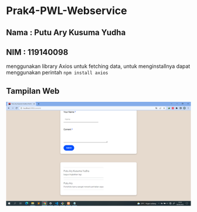 # Prak4-PWL-Webservice
## Nama : Putu Ary Kusuma Yudha
## NIM  : 119140098

menggunakan library Axios untuk fetching data, untuk menginstallnya dapat menggunakan perintah `npm install axios`

## Tampilan Web
<img src="https://github.com/putuary/Prak4-PWL-Webservice/blob/main/Tampilan_Web.png" />
